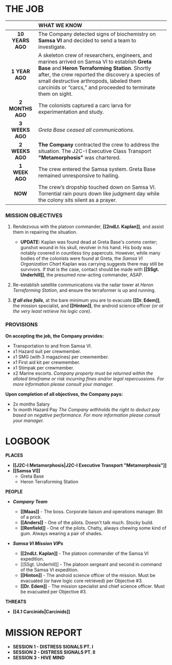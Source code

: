 
# **THE JOB**

|                    | **WHAT WE KNOW**                                                                                                                                                                                                                                                                                                  |
| :----------------: | :---------------------------------------------------------------------------------------------------------------------------------------------------------------------------------------------------------------------------------------------------------------------------------------------------------------- |
|  **10 YEARS AGO**  | The Company detected signs of biochemistry on **Samsa VI** and decided to send a team to investigate.                                                                                                                                                                                                             |
|   **1 YEAR AGO**   | A skeleton crew of researchers, engineers, and marines arrived on Samsa VI to establish **Greta Base** and **Heron Terraforming Station**. Shortly after, the crew reported the discovery a species of small destructive arthropods, labeled them carcinids or “carcs,” and proceeded to terminate them on sight. |
|  **2 MONTHS AGO**  | The colonists captured a carc larva for experimentation and study.                                                                                                                                                                                                                                                |
| **3<br>WEEKS AGO** | *Greta Base ceased all communications.*                                                                                                                                                                                                                                                                           |
| **2<br>WEEKS AGO** | **The Company** contracted the crew to address the situation. The J2C-I Executive Class Transport **"Metamorphosis"** was chartered.                                                                                                                                                                              |
| **1<br>WEEK AGO**  | The crew entered the Samsa system. Greta Base remained unresponsive to hailing.                                                                                                                                                                                                                                   |
|      **NOW**       | The crew’s dropship touched down on Samsa VI. Torrential rain pours down like judgment day while the colony sits silent as a prayer.                                                                                                                                                                              |

### **MISSION OBJECTIVES**
1. Rendezvous with the platoon commander, **[[2ndLt. Kaplan]]**, and assist them in repairing the situation.
   - **UPDATE:** Kaplan was found dead at Greta Base's comms center; gunshot wound in his skull, revolver in his hand. His body was notably covered in countless tiny papercuts. However, while many bodies of the colonists were found at Greta, the *Samsa VI Organization Chart* Kaplan was carrying suggests there may still be survivors. If that is the case, contact should be made with **[[SSgt. Underhill]]**, the presumed now-acting commander, ASAP.

2. Re-establish satellite communications via the radar tower at *Heron Terraforming Station*, and ensure the terraformer is up and running.

3. ***If all else fails***, at the bare minimum you are to evacuate **[[Dr. Edem]]**, the mission specialist, and **[[Hinton]]**, the android science officer *(or at the very least retrieve his logic core)*.

### **PROVISIONS**
**On accepting the job, the Company provides:**
- Transportation to and from Samsa VI.
- x1 Hazard suit per crewmember.
- x1 SMG (with 3 magazines) per crewmember.
- x1 First aid kit per crewmember.
- x1 Stimpak per crewmember.
- x2 Marine escorts.
*Company property must be returned within the alloted timeframe or risk incurring fines and/or legal repercussions. For more information please consult your manager.*

**Upon completion of all objectives, the Company pays:**
- 2x months Salary
- 1x month Hazard Pay
*The Company withholds the right to deduct pay based on negative performance. For more information please consult your manager.*


# **LOGBOOK**

**PLACES**
- **[[J2C-I Metamorphosis|J2C-I Executive Transport "Metamorphosis"]]**
- **[[Samsa VI]]**
   - Greta Base
   - Heron Terraforming Station


**PEOPLE**
- ***Company Team***
   - **[[Maas]]** - The boss. Corporate liaison and operations manager. Bit of a prick.
   - **[[Anders]]** - One of the pilots. Doesn't talk much. Stocky build.
   - **[[Renfield]]** - One of the pilots. Chatty, always chewing some kind of gum. Always wearing a pair of shades.

- ***Samsa VI Mission VIPs***
   - **[[2ndLt. Kaplan]]** - The platoon commander of the Samsa VI expedition.
   - [[SSgt. Underhill]] - The platoon sergeant and second in command of the Samsa VI expedition.
   - **[[Hinton]]** - The android science officer of the mission. Must be evacuated (or have logic core retrieved) per Objective #3.
   - **[[Dr. Edem]]** - The mission specialist and chief science officer. Must be evacuated per Objective #3.


**THREATS**
- **[[4.1 Carcinids|Carcinids]]**


# **MISSION REPORT**

- **SESSION 1 - DISTRESS SIGNALS PT. I**
- **SESSION 2 - DISTRESS SIGNALS PT. II**
- **SESSION 3 - HIVE MIND**
  